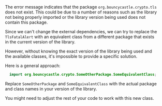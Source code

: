 The error message indicates that the package `org.bouncycastle.crypto.tls` does not exist. This could be due to a number of reasons such as the library not being properly imported or the library version being used does not contain this package. 

Since we can't change the external dependencies, we can try to replace the `TlsFatalAlert` with an equivalent class from a different package that exists in the current version of the library.

However, without knowing the exact version of the library being used and the available classes, it's impossible to provide a specific solution. 

Here is a general approach:

```java
  import org.bouncycastle.crypto.SomeOtherPackage.SomeEquivalentClass;
```

Replace `SomeOtherPackage` and `SomeEquivalentClass` with the actual package and class names in your version of the library. 

You might need to adjust the rest of your code to work with this new class.
